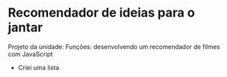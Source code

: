 # Recomendador de ideias para o jantar
Projeto da unidade: Funções: desenvolvendo um recomendador de filmes com JavaScript
- Criei uma lista
